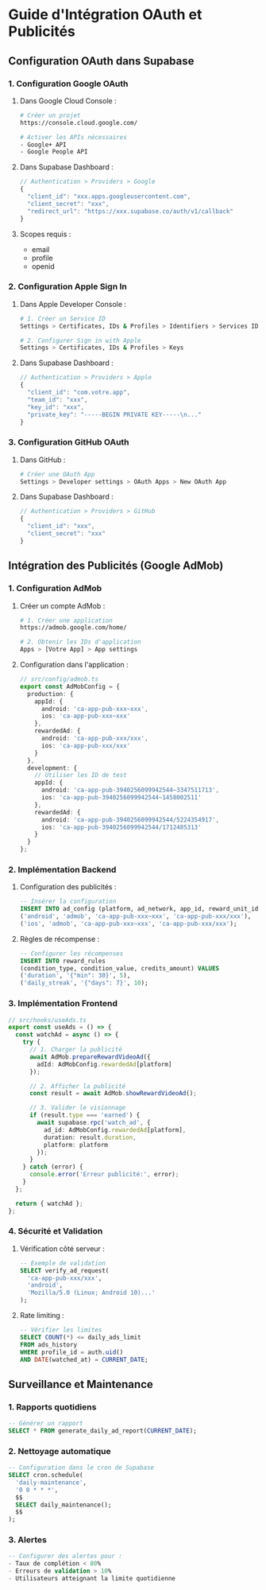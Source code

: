 # Guide d'Intégration OAuth et Publicités

## Configuration OAuth dans Supabase

### 1. Configuration Google OAuth

1. Dans Google Cloud Console :
   ```bash
   # Créer un projet
   https://console.cloud.google.com/
   
   # Activer les APIs nécessaires
   - Google+ API
   - Google People API
   ```

2. Dans Supabase Dashboard :
   ```javascript
   // Authentication > Providers > Google
   {
     "client_id": "xxx.apps.googleusercontent.com",
     "client_secret": "xxx",
     "redirect_url": "https://xxx.supabase.co/auth/v1/callback"
   }
   ```

3. Scopes requis :
   - email
   - profile
   - openid

### 2. Configuration Apple Sign In

1. Dans Apple Developer Console :
   ```bash
   # 1. Créer un Service ID
   Settings > Certificates, IDs & Profiles > Identifiers > Services IDs
   
   # 2. Configurer Sign in with Apple
   Settings > Certificates, IDs & Profiles > Keys
   ```

2. Dans Supabase Dashboard :
   ```javascript
   // Authentication > Providers > Apple
   {
     "client_id": "com.votre.app",
     "team_id": "xxx",
     "key_id": "xxx",
     "private_key": "-----BEGIN PRIVATE KEY-----\n..."
   }
   ```

### 3. Configuration GitHub OAuth

1. Dans GitHub :
   ```bash
   # Créer une OAuth App
   Settings > Developer settings > OAuth Apps > New OAuth App
   ```

2. Dans Supabase Dashboard :
   ```javascript
   // Authentication > Providers > GitHub
   {
     "client_id": "xxx",
     "client_secret": "xxx"
   }
   ```

## Intégration des Publicités (Google AdMob)

### 1. Configuration AdMob

1. Créer un compte AdMob :
   ```bash
   # 1. Créer une application
   https://admob.google.com/home/
   
   # 2. Obtenir les IDs d'application
   Apps > [Votre App] > App settings
   ```

2. Configuration dans l'application :
   ```typescript
   // src/config/admob.ts
   export const AdMobConfig = {
     production: {
       appId: {
         android: 'ca-app-pub-xxx~xxx',
         ios: 'ca-app-pub-xxx~xxx'
       },
       rewardedAd: {
         android: 'ca-app-pub-xxx/xxx',
         ios: 'ca-app-pub-xxx/xxx'
       }
     },
     development: {
       // Utiliser les ID de test
       appId: {
         android: 'ca-app-pub-3940256099942544~3347511713',
         ios: 'ca-app-pub-3940256099942544~1458002511'
       },
       rewardedAd: {
         android: 'ca-app-pub-3940256099942544/5224354917',
         ios: 'ca-app-pub-3940256099942544/1712485313'
       }
     }
   };
   ```

### 2. Implémentation Backend

1. Configuration des publicités :
   ```sql
   -- Insérer la configuration
   INSERT INTO ad_config (platform, ad_network, app_id, reward_unit_id) VALUES
   ('android', 'admob', 'ca-app-pub-xxx~xxx', 'ca-app-pub-xxx/xxx'),
   ('ios', 'admob', 'ca-app-pub-xxx~xxx', 'ca-app-pub-xxx/xxx');
   ```

2. Règles de récompense :
   ```sql
   -- Configurer les récompenses
   INSERT INTO reward_rules 
   (condition_type, condition_value, credits_amount) VALUES
   ('duration', '{"min": 30}', 5),
   ('daily_streak', '{"days": 7}', 10);
   ```

### 3. Implémentation Frontend

```typescript
// src/hooks/useAds.ts
export const useAds = () => {
  const watchAd = async () => {
    try {
      // 1. Charger la publicité
      await AdMob.prepareRewardVideoAd({
        adId: AdMobConfig.rewardedAd[platform]
      });

      // 2. Afficher la publicité
      const result = await AdMob.showRewardVideoAd();

      // 3. Valider le visionnage
      if (result.type === 'earned') {
        await supabase.rpc('watch_ad', {
          ad_id: AdMobConfig.rewardedAd[platform],
          duration: result.duration,
          platform: platform
        });
      }
    } catch (error) {
      console.error('Erreur publicité:', error);
    }
  };

  return { watchAd };
};
```

### 4. Sécurité et Validation

1. Vérification côté serveur :
   ```sql
   -- Exemple de validation
   SELECT verify_ad_request(
     'ca-app-pub-xxx/xxx',
     'android',
     'Mozilla/5.0 (Linux; Android 10)...'
   );
   ```

2. Rate limiting :
   ```sql
   -- Vérifier les limites
   SELECT COUNT(*) <= daily_ads_limit
   FROM ads_history
   WHERE profile_id = auth.uid()
   AND DATE(watched_at) = CURRENT_DATE;
   ```

## Surveillance et Maintenance

### 1. Rapports quotidiens

```sql
-- Générer un rapport
SELECT * FROM generate_daily_ad_report(CURRENT_DATE);
```

### 2. Nettoyage automatique

```sql
-- Configuration dans le cron de Supabase
SELECT cron.schedule(
  'daily-maintenance',
  '0 0 * * *',
  $$
  SELECT daily_maintenance();
  $$
);
```

### 3. Alertes

```sql
-- Configurer des alertes pour :
- Taux de complétion < 80%
- Erreurs de validation > 10%
- Utilisateurs atteignant la limite quotidienne
``` 